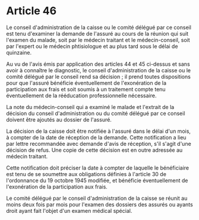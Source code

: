 # Article 46

Le conseil d'administration de la caisse ou le comité délégué par ce conseil est tenu d'examiner la demande de l'assuré au cours de la réunion qui suit l'examen du malade, soit par le médecin traitant et le médecin-conseil, soit par l'expert ou le médecin phtisiologue et au plus tard sous le délai de quinzaine.

Au vu de l'avis émis par application des articles 44 et 45 ci-dessus et sans avoir à connaître le diagnostic, le conseil d'administration de la caisse ou le comité délégué par le conseil rend sa décision ; il prend toutes dispositions pour que l'assuré bénéficie éventuellement de l'exonération de la participation aux frais et soit soumis à un traitement compte tenu éventuellement de la rééducation professionnelle nécessaire.

La note du médecin-conseil qui a examiné le malade et l'extrait de la décision du conseil d'administration ou du comité délégué par ce conseil doivent être ajoutés au dossier de l'assuré.

La décision de la caisse doit être notifiée à l'assuré dans le délai d'un mois, à compter de la date de réception de la demande. Cette notification a lieu par lettre recommandée avec demande d'avis de réception, s'il s'agit d'une décision de refus. Une copie de cette décision est en outre adressée au médecin traitant.

Cette notification doit préciser la date à compter de laquelle le bénéficiaire est tenu de se soumettre aux obligations définies à l'article 30 de l'ordonnance du 19 octobre 1945 modifiée, et bénéficie éventuellement de l'exonération de la participation aux frais.

Le comité délégué par le conseil d'administration de la caisse se réunit au moins deux fois par mois pour l'examen des dossiers des assurés ou ayants droit ayant fait l'objet d'un examen médical spécial.
